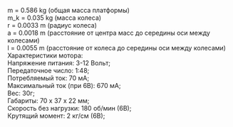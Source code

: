 
m = 0.586 kg (общая масса платформы)  
m_k = 0.035 kg (масса колеса)  
r = 0.0033 m (радиус колеса)  
a = 0.0018 m (расстояние от центра масс до середины оси между колесами)  
l = 0.0055 m (расстояние от колеса до середины оси между колесами)  
Характеристики мотора:  
Напряжение питания: 3-12 Вольт;  
Передаточное число: 1:48;  
Потребляемый ток: 70 мА;  
Максимальный ток (при 6В): 670 мА;  
Вес: 30г;  
Габариты: 70 х 37 х 22 мм;  
Скорость без нагрузки: 180 об/мин (6В);  
Крутящий момент: 2 кг/см (6В);  
